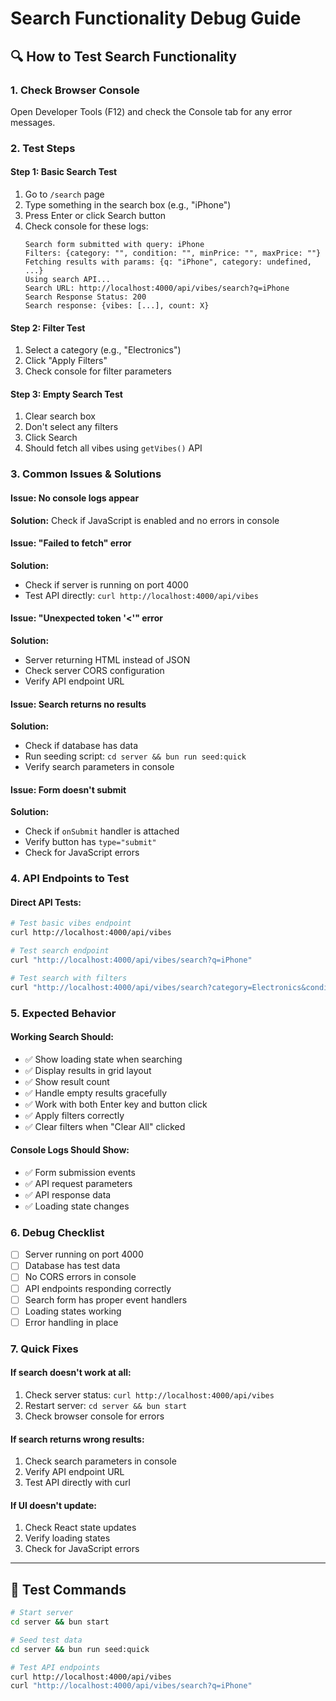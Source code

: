 # Search Functionality Debug Guide

## 🔍 How to Test Search Functionality

### 1. **Check Browser Console**
Open Developer Tools (F12) and check the Console tab for any error messages.

### 2. **Test Steps**

#### **Step 1: Basic Search Test**
1. Go to `/search` page
2. Type something in the search box (e.g., "iPhone")
3. Press Enter or click Search button
4. Check console for these logs:
   ```
   Search form submitted with query: iPhone
   Filters: {category: "", condition: "", minPrice: "", maxPrice: ""}
   Fetching results with params: {q: "iPhone", category: undefined, ...}
   Using search API...
   Search URL: http://localhost:4000/api/vibes/search?q=iPhone
   Search Response Status: 200
   Search response: {vibes: [...], count: X}
   ```

#### **Step 2: Filter Test**
1. Select a category (e.g., "Electronics")
2. Click "Apply Filters"
3. Check console for filter parameters

#### **Step 3: Empty Search Test**
1. Clear search box
2. Don't select any filters
3. Click Search
4. Should fetch all vibes using `getVibes()` API

### 3. **Common Issues & Solutions**

#### **Issue: No console logs appear**
**Solution:** Check if JavaScript is enabled and no errors in console

#### **Issue: "Failed to fetch" error**
**Solution:** 
- Check if server is running on port 4000
- Test API directly: `curl http://localhost:4000/api/vibes`

#### **Issue: "Unexpected token '<'" error**
**Solution:** 
- Server returning HTML instead of JSON
- Check server CORS configuration
- Verify API endpoint URL

#### **Issue: Search returns no results**
**Solution:**
- Check if database has data
- Run seeding script: `cd server && bun run seed:quick`
- Verify search parameters in console

#### **Issue: Form doesn't submit**
**Solution:**
- Check if `onSubmit` handler is attached
- Verify button has `type="submit"`
- Check for JavaScript errors

### 4. **API Endpoints to Test**

#### **Direct API Tests:**
```bash
# Test basic vibes endpoint
curl http://localhost:4000/api/vibes

# Test search endpoint
curl "http://localhost:4000/api/vibes/search?q=iPhone"

# Test search with filters
curl "http://localhost:4000/api/vibes/search?category=Electronics&condition=new"
```

### 5. **Expected Behavior**

#### **Working Search Should:**
- ✅ Show loading state when searching
- ✅ Display results in grid layout
- ✅ Show result count
- ✅ Handle empty results gracefully
- ✅ Work with both Enter key and button click
- ✅ Apply filters correctly
- ✅ Clear filters when "Clear All" clicked

#### **Console Logs Should Show:**
- ✅ Form submission events
- ✅ API request parameters
- ✅ API response data
- ✅ Loading state changes

### 6. **Debug Checklist**

- [ ] Server running on port 4000
- [ ] Database has test data
- [ ] No CORS errors in console
- [ ] API endpoints responding correctly
- [ ] Search form has proper event handlers
- [ ] Loading states working
- [ ] Error handling in place

### 7. **Quick Fixes**

#### **If search doesn't work at all:**
1. Check server status: `curl http://localhost:4000/api/vibes`
2. Restart server: `cd server && bun start`
3. Check browser console for errors

#### **If search returns wrong results:**
1. Check search parameters in console
2. Verify API endpoint URL
3. Test API directly with curl

#### **If UI doesn't update:**
1. Check React state updates
2. Verify loading states
3. Check for JavaScript errors

---

## 🚀 Test Commands

```bash
# Start server
cd server && bun start

# Seed test data
cd server && bun run seed:quick

# Test API endpoints
curl http://localhost:4000/api/vibes
curl "http://localhost:4000/api/vibes/search?q=iPhone"
```

